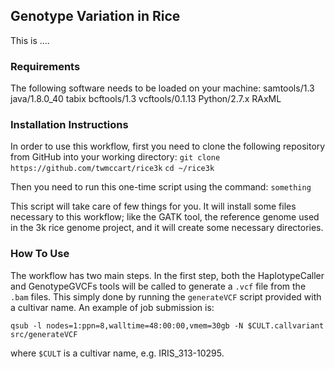 ## Genotype Variation in Rice
This is ....

### Requirements
The following software needs to be loaded on your machine:
samtools/1.3
java/1.8.0_40
tabix
bcftools/1.3
vcftools/0.1.13
Python/2.7.x
RAxML

### Installation Instructions
In order to use this workflow, first you need to clone the following repository from GitHub into your working
directory:
`git clone https://github.com/twmccart/rice3k`
`cd ~/rice3k`

Then you need to run this one-time script using the command:
` something `

This script will take care of few things for you. It will install some files necessary to this workflow; like the GATK
tool, the reference genome used in the 3k rice genome project, and it will create some necessary directories.

### How To Use
The workflow has two main steps. In the first step, both the HaplotypeCaller and GenotypeGVCFs tools will be called to
generate a `.vcf` file from the `.bam` files. This simply done by running the `generateVCF` script provided with a
cultivar name. An example of job submission is:

`qsub -l nodes=1:ppn=8,walltime=48:00:00,vmem=30gb -N $CULT.callvariant src/generateVCF`

where `$CULT` is a cultivar name, e.g. IRIS_313-10295.
